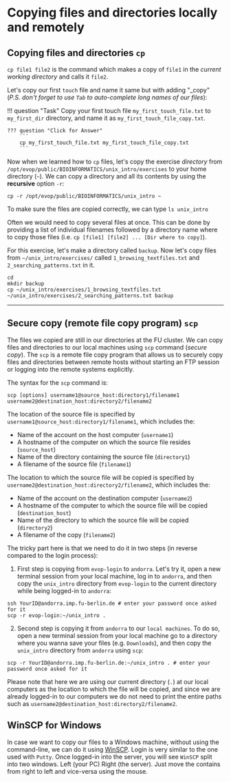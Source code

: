 # Copying files and directories locally and remotely

## Copying files and directories `cp`

`cp file1 file2` is the command which makes a copy of `file1` in the
*current working directory* and calls it `file2`.

Let's copy our first `touch` file and name it same but with adding
"\_copy" (_P.S. don't forget to use `Tab` to auto-complete long names of our files_):

!!! question "Task"
    Copy your first touch file `my_first_touch_file.txt` to `my_first_dir`
    directory, and name it as `my_first_touch_file_copy.txt`.

    ??? question "Click for Answer"
        ```
        cp my_first_touch_file.txt my_first_touch_file_copy.txt
        ```


Now when we learned how to `cp` files, let's copy the exercise
*directory* from `/opt/evop/public/BIOINFORMATICS/unix_intro/exercises`
to your home directory (`~`). We can copy a directory and all its
contents by using the **recursive** option `-r`:

```
cp -r /opt/evop/public/BIOINFORMATICS/unix_intro ~
```

To make sure the files are copied correctly, we can type `ls unix_intro`

Often we would need to copy several files at once. This can be done by
providing a list of individual filenames followed by a directory name
where to copy those files (i.e.
`cp [file1] [file2] ... [Dir where to copy]`).

For this exercise, let's make a directory called `backup`. Now let's
copy files from `~/unix_intro/exercises/` called
`1_browsing_textfiles.txt` and `2_searching_patterns.txt` in it.

```
cd
mkdir backup
cp ~/unix_intro/exercises/1_browsing_textfiles.txt ~/unix_intro/exercises/2_searching_patterns.txt backup
```

---------------------------------------------------------------------------------------

## Secure copy (remote file copy program) `scp`

The files we copied are still in our directories at the FU cluster. We
can copy files and directories to our local machines using `scp` command
(*secure copy*). The `scp` is a remote file copy program that allows us
to securely copy files and directories between remote hosts without
starting an FTP session or logging into the remote systems explicitly.

The syntax for the `scp` command is:

```
scp [options] username1@source_host:directory1/filename1 username2@destination_host:directory2/filename2
```

The location of the source file is specified by
`username1@source_host:directory1/filename1`, which includes the:

-   Name of the account on the host computer (`username1`)
-   A hostname of the computer on which the source file resides
    (`source_host`)
-   Name of the directory containing the source file (`directory1`)
-   A filename of the source file (`filename1`)

The location to which the source file will be copied is specified by
`username2@destination_host:directory2/filename2`, which includes the:

-   Name of the account on the destination computer (`username2`)
-   A hostname of the computer to which the source file will be copied
    (`destination_host`)
-   Name of the directory to which the source file will be copied
    (`directory2`)
-   A filename of the copy (`filename2`)

The tricky part here is that we need to do it in two steps (in reverse
compared to the login process):

1.  First step is copying from `evop-login` to `andorra`. Let's try it,
    open a new terminal session from your local machine, log in to
    `andorra`, and then copy the `unix_intro` directory from
    `evop-login` to the current directory while being logged-in to
    `andorra`:

```
ssh YourID@andorra.imp.fu-berlin.de # enter your password once asked for it
scp -r evop-login:~/unix_intro .
```

2.  Second step is copying it from `andorra` to our `local machines`. To
    do so, open a new terminal session from your local machine go to a
    directory where you wanna save your files (e.g. `Downloads`), and
    then copy the `unix_intro` directory from `andorra` using `scp`:

```
scp -r YourID@andorra.imp.fu-berlin.de:~/unix_intro . # enter your password once asked for it
```

Please note that here we are using our current directory (`.`) at our
local computers as the location to which the file will be copied, and
since we are already logged-in to our computers we do not need to print
the entire paths such as
`username2@destination_host:directory2/filename2`.

## WinSCP for Windows

In case we want to copy our files to a Windows machine, without using
the command-line, we can do it using
[WinSCP](https://winscp.net/eng/download.php). Login is very similar to
the one used with `Putty`. Once logged-in into the server, you will see
`WinSCP` split into two windows. Left (your PC) Right (the server). Just
move the contains from right to left and vice-versa using the mouse.
